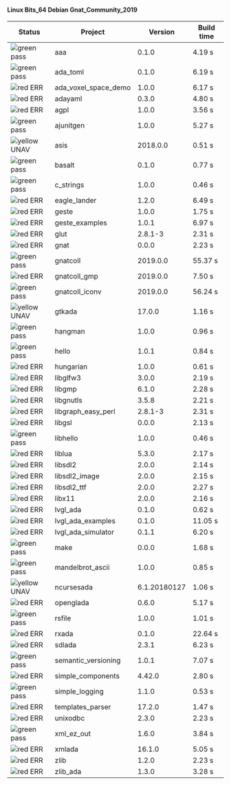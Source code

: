 #### Linux Bits_64 Debian Gnat_Community_2019

| Status | Project | Version | Build time |
| --- | --- | --- | --- |
|![green](https://placehold.it/8/00aa00/000000?text=+) pass | aaa | 0.1.0 |  4.19 s |
|![green](https://placehold.it/8/00aa00/000000?text=+) pass | ada_toml | 0.1.0 |  6.19 s |
|![red](https://placehold.it/8/ff0000/000000?text=+) ERR  | ada_voxel_space_demo | 1.0.0 |  6.17 s |
|![red](https://placehold.it/8/ff0000/000000?text=+) ERR  | adayaml | 0.3.0 |  4.80 s |
|![red](https://placehold.it/8/ff0000/000000?text=+) ERR  | agpl | 1.0.0 |  3.56 s |
|![green](https://placehold.it/8/00aa00/000000?text=+) pass | ajunitgen | 1.0.0 |  5.27 s |
|![yellow](https://placehold.it/8/ffbb00/000000?text=+) UNAV | asis | 2018.0.0 |  0.51 s |
|![green](https://placehold.it/8/00aa00/000000?text=+) pass | basalt | 0.1.0 |  0.77 s |
|![green](https://placehold.it/8/00aa00/000000?text=+) pass | c_strings | 1.0.0 |  0.46 s |
|![red](https://placehold.it/8/ff0000/000000?text=+) ERR  | eagle_lander | 1.2.0 |  6.49 s |
|![red](https://placehold.it/8/ff0000/000000?text=+) ERR  | geste | 1.0.0 |  1.75 s |
|![red](https://placehold.it/8/ff0000/000000?text=+) ERR  | geste_examples | 1.0.1 |  6.97 s |
|![red](https://placehold.it/8/ff0000/000000?text=+) ERR  | glut | 2.8.1-3 |  2.31 s |
|![red](https://placehold.it/8/ff0000/000000?text=+) ERR  | gnat | 0.0.0 |  2.23 s |
|![green](https://placehold.it/8/00aa00/000000?text=+) pass | gnatcoll | 2019.0.0 |  55.37 s |
|![red](https://placehold.it/8/ff0000/000000?text=+) ERR  | gnatcoll_gmp | 2019.0.0 |  7.50 s |
|![green](https://placehold.it/8/00aa00/000000?text=+) pass | gnatcoll_iconv | 2019.0.0 |  56.24 s |
|![yellow](https://placehold.it/8/ffbb00/000000?text=+) UNAV | gtkada | 17.0.0 |  1.16 s |
|![green](https://placehold.it/8/00aa00/000000?text=+) pass | hangman | 1.0.0 |  0.96 s |
|![green](https://placehold.it/8/00aa00/000000?text=+) pass | hello | 1.0.1 |  0.84 s |
|![red](https://placehold.it/8/ff0000/000000?text=+) ERR  | hungarian | 1.0.0 |  0.61 s |
|![red](https://placehold.it/8/ff0000/000000?text=+) ERR  | libglfw3 | 3.0.0 |  2.19 s |
|![red](https://placehold.it/8/ff0000/000000?text=+) ERR  | libgmp | 6.1.0 |  2.28 s |
|![red](https://placehold.it/8/ff0000/000000?text=+) ERR  | libgnutls | 3.5.8 |  2.21 s |
|![red](https://placehold.it/8/ff0000/000000?text=+) ERR  | libgraph_easy_perl | 2.8.1-3 |  2.31 s |
|![red](https://placehold.it/8/ff0000/000000?text=+) ERR  | libgsl | 0.0.0 |  2.13 s |
|![green](https://placehold.it/8/00aa00/000000?text=+) pass | libhello | 1.0.0 |  0.46 s |
|![red](https://placehold.it/8/ff0000/000000?text=+) ERR  | liblua | 5.3.0 |  2.17 s |
|![red](https://placehold.it/8/ff0000/000000?text=+) ERR  | libsdl2 | 2.0.0 |  2.14 s |
|![red](https://placehold.it/8/ff0000/000000?text=+) ERR  | libsdl2_image | 2.0.0 |  2.15 s |
|![red](https://placehold.it/8/ff0000/000000?text=+) ERR  | libsdl2_ttf | 2.0.0 |  2.27 s |
|![red](https://placehold.it/8/ff0000/000000?text=+) ERR  | libx11 | 2.0.0 |  2.16 s |
|![red](https://placehold.it/8/ff0000/000000?text=+) ERR  | lvgl_ada | 0.1.0 |  0.62 s |
|![red](https://placehold.it/8/ff0000/000000?text=+) ERR  | lvgl_ada_examples | 0.1.0 |  11.05 s |
|![red](https://placehold.it/8/ff0000/000000?text=+) ERR  | lvgl_ada_simulator | 0.1.1 |  6.20 s |
|![green](https://placehold.it/8/00aa00/000000?text=+) pass | make | 0.0.0 |  1.68 s |
|![green](https://placehold.it/8/00aa00/000000?text=+) pass | mandelbrot_ascii | 1.0.0 |  0.85 s |
|![yellow](https://placehold.it/8/ffbb00/000000?text=+) UNAV | ncursesada | 6.1.20180127 |  1.06 s |
|![red](https://placehold.it/8/ff0000/000000?text=+) ERR  | openglada | 0.6.0 |  5.17 s |
|![green](https://placehold.it/8/00aa00/000000?text=+) pass | rsfile | 1.0.0 |  1.01 s |
|![red](https://placehold.it/8/ff0000/000000?text=+) ERR  | rxada | 0.1.0 |  22.64 s |
|![red](https://placehold.it/8/ff0000/000000?text=+) ERR  | sdlada | 2.3.1 |  6.23 s |
|![green](https://placehold.it/8/00aa00/000000?text=+) pass | semantic_versioning | 1.0.1 |  7.07 s |
|![red](https://placehold.it/8/ff0000/000000?text=+) ERR  | simple_components | 4.42.0 |  2.80 s |
|![green](https://placehold.it/8/00aa00/000000?text=+) pass | simple_logging | 1.1.0 |  0.53 s |
|![red](https://placehold.it/8/ff0000/000000?text=+) ERR  | templates_parser | 17.2.0 |  1.47 s |
|![red](https://placehold.it/8/ff0000/000000?text=+) ERR  | unixodbc | 2.3.0 |  2.23 s |
|![green](https://placehold.it/8/00aa00/000000?text=+) pass | xml_ez_out | 1.6.0 |  3.84 s |
|![red](https://placehold.it/8/ff0000/000000?text=+) ERR  | xmlada | 16.1.0 |  5.05 s |
|![red](https://placehold.it/8/ff0000/000000?text=+) ERR  | zlib | 1.2.0 |  2.23 s |
|![red](https://placehold.it/8/ff0000/000000?text=+) ERR  | zlib_ada | 1.3.0 |  3.28 s |

